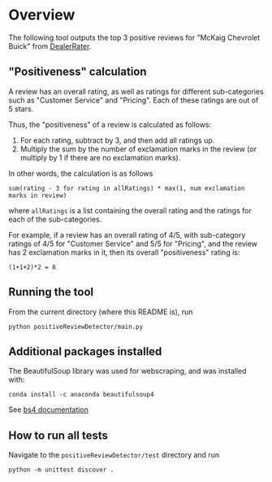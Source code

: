 # Overview
The following tool outputs the top 3 positive reviews for "McKaig Chevrolet Buick" from [DealerRater](https://www.DealerRater.com). 

## "Positiveness" calculation
A review has an overall rating, as well as ratings for different sub-categories such as "Customer Service" and "Pricing". Each of these ratings are out of 5 stars.

Thus, the "positiveness" of a review is calculated as follows:
1. For each rating, subtract by 3, and then add all ratings up.
2. Multiply the sum by the number of exclamation marks in the review (or multiply by 1 if there are no exclamation marks).

In other words, the calculation is as follows
```
sum(rating - 3 for rating in allRatings) * max(1, num exclamation marks in review)
```
where `allRatings` is a list containing the overall rating and the ratings for each of the sub-categories.

For example, if a review has an overall rating of 4/5, with sub-category ratings of 4/5 for "Customer Service" and 5/5 for "Pricing", and the review has 2 exclamation marks in it, then its overall "positiveness" rating is:
```
(1+1+2)*2 = 8
```

## Running the tool
From the current directory (where this README is), run
```
python positiveReviewDetector/main.py 
```

## Additional packages installed
The BeautifulSoup library was used for webscraping, and was installed with:
```
conda install -c anaconda beautifulsoup4
```
See [bs4 documentation](https://www.crummy.com/software/BeautifulSoup/bs4/doc/)

## How to run all tests
Navigate to the `positiveReviewDetector/test` directory and run
```
python -m unittest discover .
```